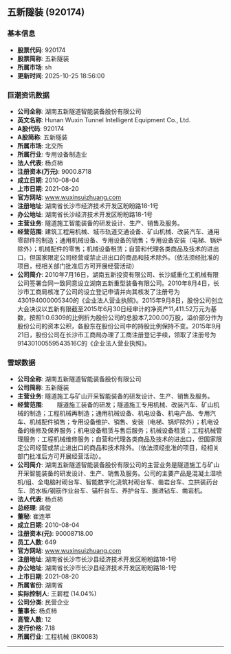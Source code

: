 ## 五新隧装 (920174)

### 基本信息

- **股票代码**: 920174
- **股票简称**: 五新隧装
- **所属市场**: sh
- **更新时间**: 2025-10-25 18:56:00

### 巨潮资讯数据

- **公司全称**: 湖南五新隧道智能装备股份有限公司
- **英文名称**: Hunan Wuxin Tunnel Intelligent Equipment Co., Ltd.
- **A股代码**: 920174
- **A股简称**: 五新隧装
- **所属市场**: 北交所
- **所属行业**: 专用设备制造业
- **法人代表**: 杨贞柿
- **注册资本(万元)**: 9000.8718
- **成立日期**: 2010-08-04
- **上市日期**: 2021-08-20
- **官方网站**: www.wuxinsuizhuang.com
- **注册地址**: 湖南省长沙市经济技术开发区盼盼路18-1号
- **办公地址**: 湖南省长沙经济技术开发区盼盼路18-1号
- **主营业务**: 隧道施工智能装备的研发设计、生产、销售及服务。
- **经营范围**: 建筑工程用机械、城市轨道交通设备、矿山机械、改装汽车、通用零部件的制造；通用机械设备、专用设备的销售；专用设备安装（电梯、锅炉除外）；机械配件的零售；机械设备租赁；自营和代理各类商品及技术的进出口，但国家限定公司经营或禁止进出口的商品和技术除外。（依法须经批准的项目，经相关部门批准后方可开展经营活动）
- **公司简介**: 2010年7月16日，湖南五新投资有限公司、长沙威重化工机械有限公司签署合同一致同意设立湖南五新重型装备有限公司。2010年8月4日，长沙市工商局核准了公司的设立登记申请并向其核发了注册号为430194000005340的《企业法人营业执照》。2015年9月8日，股份公司创立大会决议以五新有限截至2015年6月30日经审计的净资产11,411.52万元为基数，按照1:0.6309的比例折为股份公司的总股本7,200.00万股，溢价部分作为股份公司的资本公积，各股东在股份公司中的持股比例保持不变。2015年9月21日，股份公司在长沙市工商局办理了工商注册登记手续，领取了注册号为91430100559543516C的《企业法人营业执照》。

### 雪球数据

- **公司全称**: 湖南五新隧道智能装备股份有限公司
- **公司简称**: 五新隧装
- **主营业务**: 隧道施工与矿山开采智能装备的研发设计、生产、销售及服务。
- **经营范围**: 　　隧道施工装备的研发；隧道施工专用机械、改装汽车、矿山机械的制造；工程机械再制造；通用机械设备、机电设备、机电产品、专用汽车、机械配件销售；专用设备维护、销售、安装（电梯、锅炉除外）；机电设备的维修及保养服务；机电设备租赁与售后服务；机械设备租赁；工程机械管理服务；工程机械维修服务；自营和代理各类商品及技术的进出口，但国家限定公司经营或禁止进出口的商品和技术除外。（依法须经批准的项目，经相关部门批准后方可开展经营活动）。
- **公司简介**: 湖南五新隧道智能装备股份有限公司的主营业务是隧道施工与矿山开采智能装备的研发设计、生产、销售及服务。公司的主要产品是混凝土湿喷机/组、全电脑衬砌台车、智能数字化浇筑衬砌台车、凿岩台车、立拱装药台车、防水板/钢筋作业台车、锚杆台车、养护台车、掘进钻车、凿岩机。
- **法人代表**: 杨贞柿
- **总经理**: 龚俊
- **董秘**: 崔连苹
- **成立日期**: 2010-08-04
- **注册资本(元)**: 90008718.00
- **员工人数**: 649
- **官方网站**: www.wuxinsuizhuang.com
- **注册地址**: 湖南省长沙市长沙县经济技术开发区盼盼路18-1号
- **办公地址**: 湖南省长沙市长沙县经济技术开发区盼盼路18-1号
- **上市日期**: 2021-08-20
- **所属省份**: 湖南省
- **实际控制人**: 王薪程 (14.04%)
- **公司分类**: 民营企业
- **董事长**: 杨贞柿
- **高管人数**: 12
- **发行价格**: 7.18
- **所属行业**: 工程机械 (BK0083)

---